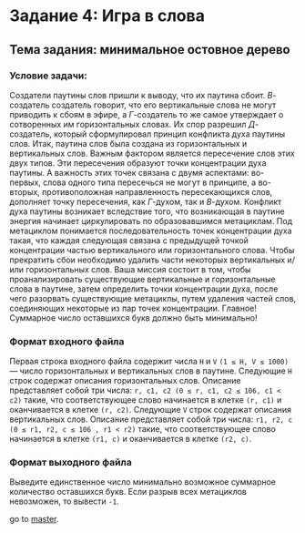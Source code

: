 # Задание 4: Игра в слова

## Тема задания: минимальное остовное дерево

### Условие задачи:

Создатели паутины слов пришли к выводу, что их паутина сбоит. *В*-создатель
создатель говорит, что его вертикальные слова не могут приводить к сбоям в эфире, а
*Г*-создатель то же самое утверждает о сотворенных им горизонтальных словах. Их спор
разрешил *Д*-создатель, который сформулировал принцип конфликта духа паутины слов.
Итак, паутина слов была создана из горизонтальных и вертикальных слов. Важным
фактором является пересечение слов этих двух типов. Эти пересечения образуют точки
концентрации духа паутины. А важность этих точек связана с двумя аспектами: во-
первых, слова одного типа пересечься не могут в принципе, а во-вторых,
противоположная направленность пересекающихся слов, дополняет точку пересечения,
как *Г*-духом, так и *В*-духом. Конфликт духа паутины возникает вследствие того, что
возникающая в паутине энергия начинает циркулировать по образовавшимся метациклам.
Под метациклом понимается последовательность точек концентрации духа такая, что
каждая следующая связана с предыдущей точкой концентрации частью вертикального или
горизонтального слова. Чтобы прекратить сбои необходимо удалить части некоторых
вертикальных и/или горизонтальных слов.
Ваша миссия состоит в том, чтобы проанализировать существующие вертикальные и
горизонтальные слова в паутине, затем определить точки концентрации духа, после чего
разорвать существующие метациклы, путем удаления частей слов, соединяющих
некоторые из пар точек концентрации. Главное! Суммарное число оставшихся букв
должно быть минимально!

### Формат входного файла

Первая строка входного файла содержит числа `H` и `V` `(1 ≤ H, V ≤ 1000)` — число
горизонтальных и вертикальных слов в паутине.
Следующие `H` строк содержат описания горизонтальных слов. Описание
представляет собой три числа: `r, c1, c2 (0 ≤ r, c1, c2 ≤ 106, c1 < c2)` такие, что
соответствующее слово начинается в клетке `(r, c1)` и оканчивается в клетке `(r, c2)`.
Следующие `V` строк содержат описания вертикальных слов. Описание представляет
собой три числа: `r1, r2, c (0 ≤ r1, r2, c ≤ 106
, r1 < r2)` такие, что соответствующее слово
начинается в клетке `(r1, c)` и оканчивается в клетке `(r2, c)`.

### Формат выходного файла

Выведите единственное число минимально возможное суммарное количество
оставшихся букв. Если разрыв всех метациклов невозможен, то вывести `-1`.

go to [master](https://github.com/JustSlavic/algorithms_on_graphs).